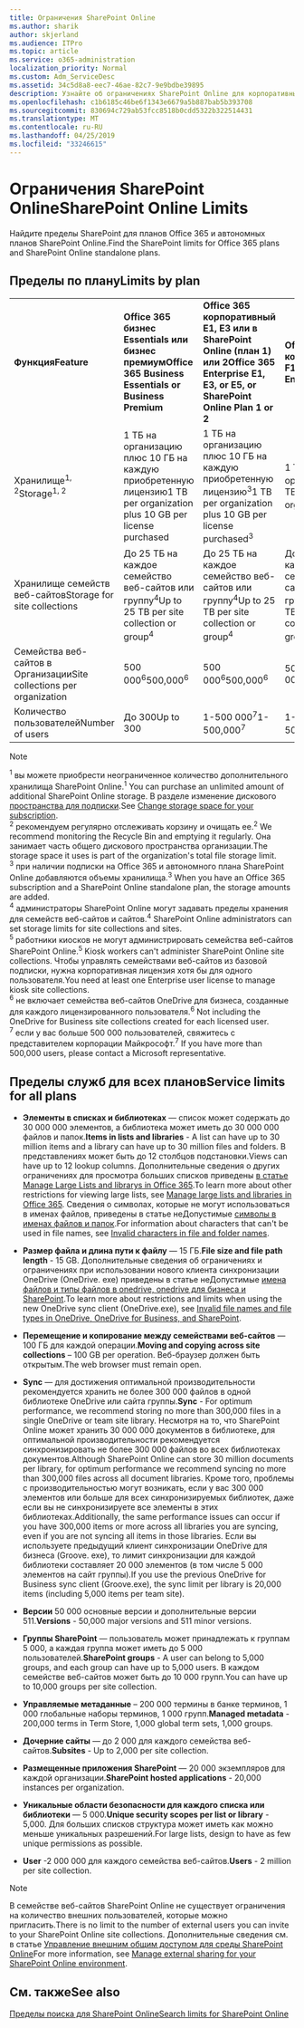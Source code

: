 ```yaml
---
title: Ограничения SharePoint Online
ms.author: sharik
author: skjerland
ms.audience: ITPro
ms.topic: article
ms.service: o365-administration
localization_priority: Normal
ms.custom: Adm_ServiceDesc
ms.assetid: 34c5d8a8-eec7-46ae-82c7-9e9bdbe39895
description: Узнайте об ограничениях SharePoint Online для корпоративных и автономных планов Office 365.
ms.openlocfilehash: c1b6185c46be6f1343e6679a5b887bab5b393708
ms.sourcegitcommit: 830694c729ab53fcc8518b0cdd5322b322514431
ms.translationtype: MT
ms.contentlocale: ru-RU
ms.lasthandoff: 04/25/2019
ms.locfileid: "33246615"
---
```

# <a name="sharepoint-online-limits"></a><span data-ttu-id="1013f-103">Ограничения SharePoint Online</span><span class="sxs-lookup"><span data-stu-id="1013f-103">SharePoint Online Limits</span></span>

<span data-ttu-id="1013f-104">Найдите пределы SharePoint для планов Office 365 и автономных планов SharePoint Online.</span><span class="sxs-lookup"><span data-stu-id="1013f-104">Find the SharePoint limits for Office 365 plans and SharePoint Online standalone plans.</span></span>
  
## <a name="limits-by-plan"></a><span data-ttu-id="1013f-105">Пределы по плану</span><span class="sxs-lookup"><span data-stu-id="1013f-105">Limits by plan</span></span>

|||||
|:-----|:-----|:-----|:-----|
|<span data-ttu-id="1013f-106">**Функция**</span><span class="sxs-lookup"><span data-stu-id="1013f-106">**Feature**</span></span> <br/> |<span data-ttu-id="1013f-107">**Office 365 бизнес Essentials или бизнес премиум**</span><span class="sxs-lookup"><span data-stu-id="1013f-107">**Office 365 Business Essentials or Business Premium**</span></span> <br/> |<span data-ttu-id="1013f-108">**Office 365 корпоративный E1, E3 или в SharePoint Online (план 1) или 2**</span><span class="sxs-lookup"><span data-stu-id="1013f-108">**Office 365 Enterprise E1, E3, or E5, or SharePoint Online Plan 1 or 2**</span></span> <br/> | <span data-ttu-id="1013f-109">**Office 365 корпоративный F1**</span><span class="sxs-lookup"><span data-stu-id="1013f-109">**Office 365 Enterprise F1**</span></span> <br/> |
|<span data-ttu-id="1013f-110">Хранилище<sup>1, 2</sup></span><span class="sxs-lookup"><span data-stu-id="1013f-110">Storage<sup>1, 2</sup></span></span> <br/> |<span data-ttu-id="1013f-111">1 ТБ на организацию плюс 10 ГБ на каждую приобретенную лицензию</span><span class="sxs-lookup"><span data-stu-id="1013f-111">1 TB per organization plus 10 GB per license purchased</span></span>  <br/> |<span data-ttu-id="1013f-112">1 ТБ на организацию плюс 10 ГБ на каждую приобретенную лицензию<sup>3</sup></span><span class="sxs-lookup"><span data-stu-id="1013f-112">1 TB per organization plus 10 GB per license purchased<sup>3</sup></span></span> <br/> |<span data-ttu-id="1013f-113">1 ТБ на организацию <sup>3</sup></span><span class="sxs-lookup"><span data-stu-id="1013f-113">1 TB per organization <sup>3</sup></span></span> <br/> |
|<span data-ttu-id="1013f-114">Хранилище семейств веб-сайтов</span><span class="sxs-lookup"><span data-stu-id="1013f-114">Storage for site collections</span></span>  <br/> |<span data-ttu-id="1013f-115">До 25 ТБ на каждое семейство веб-сайтов или группу<sup>4</sup></span><span class="sxs-lookup"><span data-stu-id="1013f-115">Up to 25 TB per site collection or group<sup>4</sup></span></span> <br/> |<span data-ttu-id="1013f-116">До 25 ТБ на каждое семейство веб-сайтов или группу<sup>4</sup></span><span class="sxs-lookup"><span data-stu-id="1013f-116">Up to 25 TB per site collection or group<sup>4</sup></span></span> <br/> |<span data-ttu-id="1013f-117">До 25 ТБ на каждое семейство веб-сайтов или группу<sup>5</sup></span><span class="sxs-lookup"><span data-stu-id="1013f-117">Up to 25 TB per site collection or group<sup>5</sup></span></span> <br/> |
|<span data-ttu-id="1013f-118">Семейства веб-сайтов в Организации</span><span class="sxs-lookup"><span data-stu-id="1013f-118">Site collections per organization</span></span>  <br/> |<span data-ttu-id="1013f-119">500 000<sup>6</sup></span><span class="sxs-lookup"><span data-stu-id="1013f-119">500,000<sup>6</sup></span></span> <br/> |<span data-ttu-id="1013f-120">500 000<sup>6</sup></span><span class="sxs-lookup"><span data-stu-id="1013f-120">500,000<sup>6</sup></span></span> <br/> |<span data-ttu-id="1013f-121">500 000</span><span class="sxs-lookup"><span data-stu-id="1013f-121">500,000</span></span><br/> |
|<span data-ttu-id="1013f-122">Количество пользователей</span><span class="sxs-lookup"><span data-stu-id="1013f-122">Number of users</span></span>  <br/> |<span data-ttu-id="1013f-123">До 300</span><span class="sxs-lookup"><span data-stu-id="1013f-123">Up to 300</span></span>  <br/> |<span data-ttu-id="1013f-124">1-500 000<sup>7</sup></span><span class="sxs-lookup"><span data-stu-id="1013f-124">1- 500,000<sup>7</sup></span></span> <br/> |<span data-ttu-id="1013f-125">1-500 000<sup>7</sup></span><span class="sxs-lookup"><span data-stu-id="1013f-125">1- 500,000<sup>7</sup></span></span> <br/> |
   
> [!NOTE]
> <span data-ttu-id="1013f-126"><sup>1</sup> вы можете приобрести неограниченное количество дополнительного хранилища SharePoint Online.</span><span class="sxs-lookup"><span data-stu-id="1013f-126"><sup>1</sup> You can purchase an unlimited amount of additional SharePoint Online storage.</span></span> <span data-ttu-id="1013f-127">В разделе изменение дискового [пространства для подписки](https://support.office.com/article/96EA3533-DE64-4B01-839A-C560875A662C).</span><span class="sxs-lookup"><span data-stu-id="1013f-127">See [Change storage space for your subscription](https://support.office.com/article/96EA3533-DE64-4B01-839A-C560875A662C).</span></span> 
<br/><span data-ttu-id="1013f-128"><sup>2</sup> рекомендуем регулярно отслеживать корзину и очищать ее.</span><span class="sxs-lookup"><span data-stu-id="1013f-128"><sup>2</sup> We recommend monitoring the Recycle Bin and emptying it regularly.</span></span> <span data-ttu-id="1013f-129">Она занимает часть общего дискового пространства организации.</span><span class="sxs-lookup"><span data-stu-id="1013f-129">The storage space it uses is part of the organization's total file storage limit.</span></span> 
<br/> <span data-ttu-id="1013f-130"><sup>3</sup> при наличии подписки на Office 365 и автономного плана SharePoint Online добавляются объемы хранилища.</span><span class="sxs-lookup"><span data-stu-id="1013f-130"><sup>3</sup> When you have an Office 365 subscription and a SharePoint Online standalone plan, the storage amounts are added.</span></span> 
<br/><span data-ttu-id="1013f-131"><sup>4</sup> администраторы SharePoint Online могут задавать пределы хранения для семейств веб-сайтов и сайтов.</span><span class="sxs-lookup"><span data-stu-id="1013f-131"><sup>4</sup> SharePoint Online administrators can set storage limits for site collections and sites.</span></span>
<br/> <span data-ttu-id="1013f-132"><sup>5</sup> работники киосков не могут администрировать семейства веб-сайтов SharePoint Online.</span><span class="sxs-lookup"><span data-stu-id="1013f-132"><sup>5</sup> Kiosk workers can't administer SharePoint Online site collections.</span></span> <span data-ttu-id="1013f-133">Чтобы управлять семействами веб-сайтов из базовой подписки, нужна корпоративная лицензия хотя бы для одного пользователя.</span><span class="sxs-lookup"><span data-stu-id="1013f-133">You need at least one Enterprise user license to manage kiosk site collections.</span></span> 
<br/> <span data-ttu-id="1013f-134"><sup>6</sup> не включает семейства веб-сайтов OneDrive для бизнеса, созданные для каждого лицензированного пользователя.</span><span class="sxs-lookup"><span data-stu-id="1013f-134"><sup>6</sup> Not including the OneDrive for Business site collections created for each licensed user.</span></span> 
<br/><span data-ttu-id="1013f-135"><sup>7</sup> если у вас больше 500 000 пользователей, свяжитесь с представителем корпорации Майкрософт.</span><span class="sxs-lookup"><span data-stu-id="1013f-135"><sup>7</sup> If you have more than 500,000 users, please contact a Microsoft representative.</span></span> 
  

  
## <a name="service-limits-for-all-plans"></a><span data-ttu-id="1013f-136">Пределы служб для всех планов</span><span class="sxs-lookup"><span data-stu-id="1013f-136">Service limits for all plans</span></span>

- <span data-ttu-id="1013f-137">**Элементы в списках и библиотеках** — список может содержать до 30 000 000 элементов, а библиотека может иметь до 30 000 000 файлов и папок.</span><span class="sxs-lookup"><span data-stu-id="1013f-137">**Items in lists and libraries** - A list can have up to 30 million items and a library can have up to 30 million files and folders.</span></span> <span data-ttu-id="1013f-138">В представлениях может быть до 12 столбцов подстановки.</span><span class="sxs-lookup"><span data-stu-id="1013f-138">Views can have up to 12 lookup columns.</span></span> <span data-ttu-id="1013f-139">Дополнительные сведения о других ограничениях для просмотра больших списков приведены [в статье Manage Large Lists and librarys in Office 365](https://support.office.com/article/b4038448-ec0e-49b7-b853-679d3d8fb784).</span><span class="sxs-lookup"><span data-stu-id="1013f-139">To learn more about other restrictions for viewing large lists, see [Manage large lists and libraries in Office 365](https://support.office.com/article/b4038448-ec0e-49b7-b853-679d3d8fb784).</span></span> <span data-ttu-id="1013f-140">Сведения о символах, которые не могут использоваться в именах файлов, приведены в статье неДопустимые [символы в именах файлов и папок](https://support.office.com/article/64883a5d-228e-48f5-b3d2-eb39e07630fa).</span><span class="sxs-lookup"><span data-stu-id="1013f-140">For information about characters that can't be used in file names, see [Invalid characters in file and folder names](https://support.office.com/article/64883a5d-228e-48f5-b3d2-eb39e07630fa).</span></span>

- <span data-ttu-id="1013f-141">**Размер файла и длина пути к файлу** — 15 ГБ.</span><span class="sxs-lookup"><span data-stu-id="1013f-141">**File size and file path length** - 15 GB.</span></span> <span data-ttu-id="1013f-142">Дополнительные сведения об ограничениях и ограничениях при использовании нового клиента синхронизации OneDrive (OneDrive. exe) приведены в статье неДопустимые [имена файлов и типы файлов в onedrive, onedrive для бизнеса и SharePoint](https://support.office.com/article/64883a5d-228e-48f5-b3d2-eb39e07630fa).</span><span class="sxs-lookup"><span data-stu-id="1013f-142">To learn more about restrictions and limits when using the new OneDrive sync client (OneDrive.exe), see [Invalid file names and file types in OneDrive, OneDrive for Business, and SharePoint](https://support.office.com/article/64883a5d-228e-48f5-b3d2-eb39e07630fa).</span></span>

- <span data-ttu-id="1013f-143">**Перемещение и копирование между семействами веб-сайтов** — 100 ГБ для каждой операции.</span><span class="sxs-lookup"><span data-stu-id="1013f-143">**Moving and copying across site collections** – 100 GB per operation.</span></span> <span data-ttu-id="1013f-144">Веб-браузер должен быть открытым.</span><span class="sxs-lookup"><span data-stu-id="1013f-144">The web browser must remain open.</span></span>

- <span data-ttu-id="1013f-145">**Sync** — для достижения оптимальной производительности рекомендуется хранить не более 300 000 файлов в одной библиотеке OneDrive или сайта группы.</span><span class="sxs-lookup"><span data-stu-id="1013f-145">**Sync** - For optimum performance, we recommend storing no more than 300,000 files in a single OneDrive or team site library.</span></span> <span data-ttu-id="1013f-146">Несмотря на то, что SharePoint Online может хранить 30 000 000 документов в библиотеке, для оптимальной производительности рекомендуется синхронизировать не более 300 000 файлов во всех библиотеках документов.</span><span class="sxs-lookup"><span data-stu-id="1013f-146">Although SharePoint Online can store 30 million documents per library, for optimum performance we recommend syncing no more than 300,000 files across all document libraries.</span></span> <span data-ttu-id="1013f-147">Кроме того, проблемы с производительностью могут возникать, если у вас 300 000 элементов или больше для всех синхронизируемых библиотек, даже если вы не синхронизируете все элементы в этих библиотеках.</span><span class="sxs-lookup"><span data-stu-id="1013f-147">Additionally, the same performance issues can occur if you have 300,000 items or more across all libraries you are syncing, even if you are not syncing all items in those libraries.</span></span> <span data-ttu-id="1013f-148">Если вы используете предыдущий клиент синхронизации OneDrive для бизнеса (Groove. exe), то лимит синхронизации для каждой библиотеки составляет 20 000 элементов (в том числе 5 000 элементов на сайт группы).</span><span class="sxs-lookup"><span data-stu-id="1013f-148">If you use the previous OneDrive for Business sync client (Groove.exe), the sync limit per library is 20,000 items (including 5,000 items per team site).</span></span>

- <span data-ttu-id="1013f-149">**Версии** 50 000 основные версии и дополнительные версии 511.</span><span class="sxs-lookup"><span data-stu-id="1013f-149">**Versions** - 50,000 major versions and 511 minor versions.</span></span>

- <span data-ttu-id="1013f-150">**Группы SharePoint** — пользователь может принадлежать к группам 5 000, а каждая группа может иметь до 5 000 пользователей.</span><span class="sxs-lookup"><span data-stu-id="1013f-150">**SharePoint groups** - A user can belong to 5,000 groups, and each group can have up to 5,000 users.</span></span> <span data-ttu-id="1013f-151">В каждом семействе веб-сайтов может быть до 10 000 групп.</span><span class="sxs-lookup"><span data-stu-id="1013f-151">You can have up to 10,000 groups per site collection.</span></span>

- <span data-ttu-id="1013f-152">**Управляемые метаданные** – 200 000 термины в банке терминов, 1 000 глобальные наборы терминов, 1 000 групп.</span><span class="sxs-lookup"><span data-stu-id="1013f-152">**Managed metadata** - 200,000 terms in Term Store, 1,000 global term sets, 1,000 groups.</span></span>

- <span data-ttu-id="1013f-153">**Дочерние сайты** — до 2 000 для каждого семейства веб-сайтов.</span><span class="sxs-lookup"><span data-stu-id="1013f-153">**Subsites** - Up to 2,000 per site collection.</span></span>

- <span data-ttu-id="1013f-154">**Размещенные приложения SharePoint** — 20 000 экземпляров для каждой организации.</span><span class="sxs-lookup"><span data-stu-id="1013f-154">**SharePoint hosted applications** - 20,000 instances per organization.</span></span>

- <span data-ttu-id="1013f-155">**Уникальные области безопасности для каждого списка или библиотеки** — 5 000.</span><span class="sxs-lookup"><span data-stu-id="1013f-155">**Unique security scopes per list or library** - 5,000.</span></span> <span data-ttu-id="1013f-156">Для больших списков структура может иметь как можно меньше уникальных разрешений.</span><span class="sxs-lookup"><span data-stu-id="1013f-156">For large lists, design to have as few unique permissions as possible.</span></span>

- <span data-ttu-id="1013f-157">**User** -2 000 000 для каждого семейства веб-сайтов.</span><span class="sxs-lookup"><span data-stu-id="1013f-157">**Users** - 2 million per site collection.</span></span>

> [!NOTE]
> <span data-ttu-id="1013f-158">В семействе веб-сайтов SharePoint Online не существует ограничения на количество внешних пользователей, которые можно пригласить.</span><span class="sxs-lookup"><span data-stu-id="1013f-158">There is no limit to the number of external users you can invite to your SharePoint Online site collections.</span></span> <span data-ttu-id="1013f-159">Дополнительные сведения см. в статье [Управление внешним общим доступом для среды SharePoint Online](/sharepoint/external-sharing-overview)</span><span class="sxs-lookup"><span data-stu-id="1013f-159">For more information, see [Manage external sharing for your SharePoint Online environment](/sharepoint/external-sharing-overview).</span></span>

## <a name="see-also"></a><span data-ttu-id="1013f-160">См. также</span><span class="sxs-lookup"><span data-stu-id="1013f-160">See also</span></span>

[<span data-ttu-id="1013f-161">Пределы поиска для SharePoint Online</span><span class="sxs-lookup"><span data-stu-id="1013f-161">Search limits for SharePoint Online</span></span>](/sharepoint/search-limits)